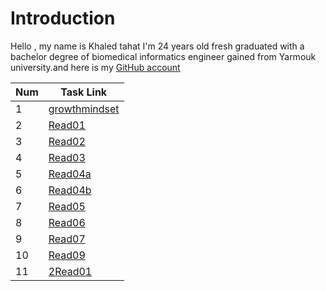 
# Introduction

Hello , my name is Khaled tahat I'm 24 years old fresh graduated with a bachelor degree of biomedical informatics engineer gained from Yarmouk university.and here is my [GitHub account](KZTahat (github.com))

|Num| Task Link                                                                               |
|---|-----------------------------------------------------------------------------------------|
|1  | [growthmindset](https://kztahat.github.io/reading-notes/growthmindset "Growth Mindset") |
|2  | [Read01](https://kztahat.github.io/reading-notes/Reads/Read01 "Read01")                 |
|3  | [Read02](https://kztahat.github.io/reading-notes/Reads/Read02 "Read02")                 |
|4  | [Read03](https://kztahat.github.io/reading-notes/Reads/Read03"Read03")                  |
|5  | [Read04a](https://kztahat.github.io/reading-notes/Reads/Read04a "Read04a")              |
|6  | [Read04b](https://kztahat.github.io/reading-notes/Reads/Read04b "Read04b")              |
|7  | [Read05](https://kztahat.github.io/reading-notes/Reads/Raed05 "Read05")                 |
|8  | [Read06](https://kztahat.github.io/reading-notes/Reads/Read06 "Read06")                 |
|9  | [Read07](https://kztahat.github.io/reading-notes/Reads/Read07 "Read07")                 |
|10 | [Read09](https://kztahat.github.io/reading-notes/Reads/Read09 "Read09")                 |
|11  | [2Read01]( https://kztahat.github.io/reading-notes/Reads/2Read01 "2Read01")            |

